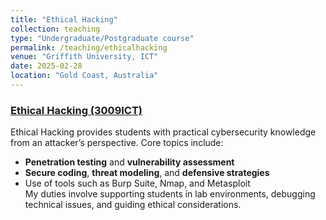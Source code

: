 ```yaml
---
title: "Ethical Hacking"
collection: teaching
type: "Undergraduate/Postgraduate course"
permalink: /teaching/ethicalhacking
venue: "Griffith University, ICT"
date: 2025-02-28
location: "Gold Coast, Australia"
---
```


### [Ethical Hacking (3009ICT)](https://www.griffith.edu.au/study/courses/ethical-hacking-3009ICT)
Ethical Hacking provides students with practical cybersecurity knowledge from an attacker’s perspective. Core topics include:
- **Penetration testing** and **vulnerability assessment**  
- **Secure coding**, **threat modeling**, and **defensive strategies**  
- Use of tools such as Burp Suite, Nmap, and Metasploit  
My duties involve supporting students in lab environments, debugging technical issues, and guiding ethical considerations.


